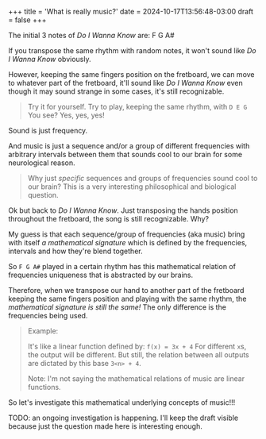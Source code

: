 +++
title = 'What is really music?'
date = 2024-10-17T13:56:48-03:00
draft = false
+++

The initial 3 notes of _Do I Wanna Know_ are: F G A#

If you transpose the same rhythm with random notes, it won't sound like _Do I Wanna Know_ obviously.

However, keeping the same fingers position on the fretboard, we can move to whatever part of the fretboard,
it'll sound like _Do I Wanna Know_ even though it may sound strange in some cases, it's still recognizable.

> Try it for yourself. Try to play, keeping the same rhythm, with `D E G`
> You see? Yes, yes, yes!

Sound is just frequency.

And music is just a sequence and/or a group of different frequencies with arbitrary intervals between them
that sounds cool to our brain for some neurological reason.

> Why just _specific_ sequences and groups of frequencies sound cool to our brain?
> This is a very interesting philosophical and biological question.

Ok but back to _Do I Wanna Know_. Just transposing the hands position throughout the fretboard, the song is still
recognizable. Why?

My guess is that each sequence/group of frequencies (aka music) bring with itself _a mathematical signature_ which
is defined by the frequencies, intervals and how they're blend together.

So `F G A#` played in a certain rhythm has this mathematical relation of frequencies uniqueness that is abstracted
by our brains.

Therefore, when we transpose our hand to another part of the fretboard keeping the same fingers position and playing
with the same rhythm, the _mathematical signature is still the same!_ The only difference is the frequencies being used.

> Example:
>
> It's like a linear function defined by: `f(x) = 3x + 4`
> For different `x`s, the output will be different. But still, the relation between all outputs
> are dictated by this base `3<n> + 4`.
>
> Note: I'm not saying the mathematical relations of music are linear functions.

So let's investigate this mathematical underlying concepts of music!!!

TODO: an ongoing investigation is happening. I'll keep the draft visible because just the question made here
is interesting enough.
